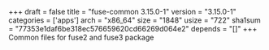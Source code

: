 +++
draft = false
title = "fuse-common 3.15.0-1"
version = "3.15.0-1"
categories = ['apps']
arch = "x86_64"
size = "1848"
usize = "722"
sha1sum = "77353e1daf6be318ec576659620cd66269d064e2"
depends = "[]"
+++
Common files for fuse2 and fuse3 package